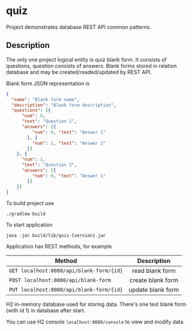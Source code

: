 # quiz


Project demonstrates database REST API common patterns.    

## Description

The only one project logical entity is quiz blank form. It consists of
questions, question consists of answers. Blank forms stored in relation
database and may be created/readed/updated by REST API.

Blank form JSON representation is

```json
{
  "name": "Blank form name",
  "description": "Blank form description",
  "questions": [{
      "num": 0,
      "text": "Question 1",
      "answers": [{
          "num": 0, "text": "Answer 1"
        }, {
          "num": 1, "text": "Answer 2"
        }]
    }, {
      "num": 1,
      "text": "Question 2",
      "answers": [{
          "num": 0, "text": "Answer 1"
        }]
    }]
}
```

To build project use
```
./gradlew build
```

To start application
```
java -jar build/lib/quiz-{version}.jar
```

Application has REST methods, for example

| Method                                   | Description       |
| ---------------------------------------- |:-----------------:|
| `GET localhost:8080/api/blank-form/{id}` | read blank form   |
| `POST localhost:8080/api/blank-form `    | create blank form |
| `PUT localhost:8080/api/blank-form/{id}` | update blank form |

H2 in-memory database used for storing data. There's one test blank form
(with id 1) in database after start.

You can use H2 console `localhost:8080/console` to view and modify data. 

